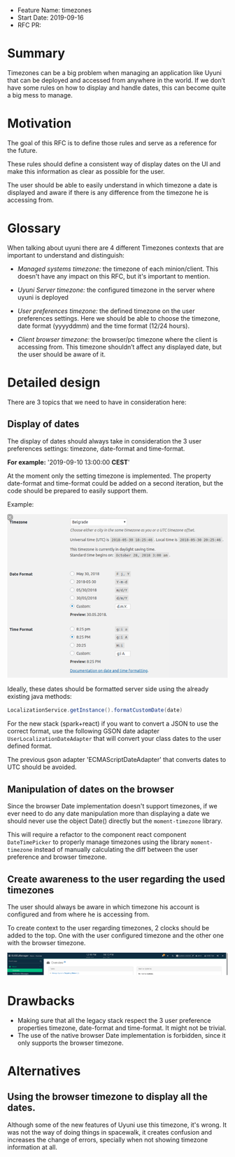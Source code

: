 - Feature Name: timezones
- Start Date: 2019-09-16
- RFC PR: 

# Summary
[summary]: #summary

Timezones can be a big problem when managing an application like Uyuni that can be deployed and accessed from anywhere in the world. 
If we don’t have some rules on how to display and handle dates, this can become quite a big mess to manage. 


# Motivation
[motivation]: #motivation

The goal of this RFC is to define those rules and serve as a reference for the future.

These rules should define a consistent way of display dates on the UI and make this information as clear as possible for the user.

The user should be able to easily understand in which timezone a date is displayed and aware if there is any difference from the timezone
he is accessing from.

# Glossary
[glossary]: #glossary

When talking about uyuni there are 4 different Timezones contexts that are important to understand and distinguish:

* *Managed systems timezone:* the timezone of each minion/client. This doesn't have any impact on this RFC, but it's important to mention.

* *Uyuni Server timezone:* the configured timezone in the server where uyuni is deployed 

* *User preferences timezone:* the defined timezone on the user preferences settings. Here we should be able to choose the timezone, date format (yyyyddmm) and the time format (12/24 hours).

* *Client browser timezone:* the browser/pc timezone where the client is accessing from. This timezone shouldn’t affect any displayed date, but the user should be aware of it.


# Detailed design
[design]: #detailed-design

There are 3 topics that we need to have in consideration here:

## Display of dates

The display of dates should always take in consideration the 3 user preferences settings: timezone, date-format and time-format.

**For example:** '2019-09-10 13:00:00 **CEST**'

At the moment only the setting timezone is implemented. The property date-format and time-format could be added on a second iteration, 
but the code should be prepared to easily support them.

Example:

![timezones](images/timezones2.png)

Ideally, these dates should be formatted server side using the already existing java methods:

```java
LocalizationService.getInstance().formatCustomDate(date)
```

For the new stack (spark+react) if you want to convert a JSON to use the correct format, use the following GSON date adapter `UserLocalizationDateAdapter` 
that will convert your class dates to the user defined format.

The previous gson adapter 'ECMAScriptDateAdapter' that converts dates to UTC should be avoided.

## Manipulation of dates on the browser

Since the browser Date implementation doesn't support timezones, if we ever need to do any date manipulation more than displaying a date
 we should never use the object Date() directly but the `moment-timezone` library.

This will require a refactor to the component react component `DateTimePicker` to properly manage timezones using the library `moment-timezone`
instead of manually calculating the diff between the user preference and browser timezone.

## Create awareness to the user regarding the used timezones

The user should always be aware in which timezone his account is configured and from where he is accessing from.

To create context to the user regarding timezones, 2 clocks should be added to the top. One with the user configured timezone and
the other one with the browser timezone. 

![timezones](images/timezones.png)


# Drawbacks
[drawbacks]: #drawbacks

- Making sure that all the legacy stack respect the 3 user preference properties timezone, date-format and time-format.
It might not be trivial.
- The use of the native browser Date implementation is forbidden, since it only supports the browser timezone.

# Alternatives
[alternatives]: #alternatives

## Using the browser timezone to display all the dates.

Although some of the new features of Uyuni use this timezone, it's wrong. It was not the way of doing things in spacewalk, 
it creates confusion and increases the change of errors, specially when not showing timezone information at all.




